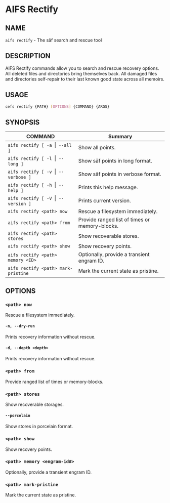 # AIFS Rectify

## NAME

`aifs rectify` - The sāf search and rescue tool

## DESCRIPTION

AIFS Rectify commands allow you to search and rescue recovery options.
All deleted files and directories bring themselves back. All damaged
files and directories self-repair to their last known good state across
all memoirs.

## USAGE

``` bash
cefs rectify {PATH} [OPTIONS] {COMMAND} {ARGS}
```

## SYNOPSIS

|COMMAND                               |Summary                                         |
|--------------------------------------|------------------------------------------------|
|`aifs rectify [ -a `\|` --all ]`        |Show all points.                                |
|`aifs rectify [ -l `\|` --long ]`       |Show sāf points in long format.                 |
|`aifs rectify [ -v `\|` --verbose ]`    |Show sāf points in verbose format.              |
|`aifs rectify [ -h `\|` --help ]`       |Prints this help message.                       |
|`aifs rectify [ -V `\|` --version ]`    |Prints current version.                         |
|`aifs rectify <path> now`             |Rescue a filesystem immediately.                |
|`aifs rectify <path> from`            |Provide ranged list of times or memory-blocks.  |
|`aifs rectify <path> stores`          |Show recoverable stores.                        |
|`aifs rectify <path> show`            |Show recovery points.                           |
|`aifs rectify <path> memory <ID>`     |Optionally, provide a transient engram ID.      |
|`aifs rectify <path> mark-pristine`   |Mark the current state as pristine.             |

## OPTIONS

### `<path> now`

Rescue a filesystem immediately.

#### `-n, --dry-run`

Prints recovery information without rescue.

#### `-d, --depth <depth>`

Prints recovery information without rescue.

### `<path> from`

Provide ranged list of times or memory-blocks.

### `<path> stores`

Show recoverable storages.

#### `--porcelain`

Show stores in porcelain format.

### `<path> show`

Show recovery points.

### `<path> memory <engram-id#>`

Optionally, provide a transient engram ID.

### `<path> mark-pristine`

Mark the current state as pristine.
